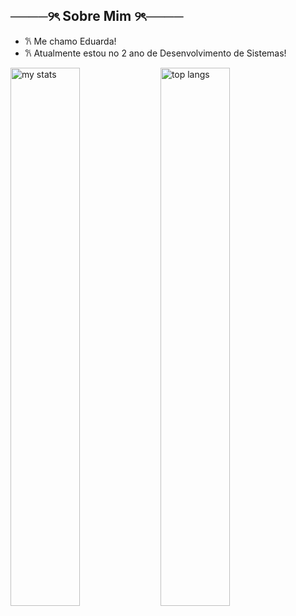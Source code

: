 ## ────୨ৎ Sobre Mim ୨ৎ────

- 𐙚 Me chamo Eduarda!
- 𐙚 Atualmente estou no 2 ano de Desenvolvimento de Sistemas!


<img alt="my stats" align="left" width="47%" src="https://github-readme-stats.vercel.app/api?username=dudinhaleal&layout=compact&show_icons=true&theme=synthwave&count_private=true"/>

<img alt="top langs" align="left" width="47%" src="https://github-readme-stats.vercel.app/api/top-langs/?username=dudinhaleal&&layout=compact&show_icons=true&theme=synthwave&count_private=true"/>


